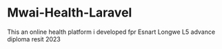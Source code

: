 # Mwai-Health-Laravel
 This an online health platform i developed fpr Esnart Longwe L5 advance diploma resit 2023
